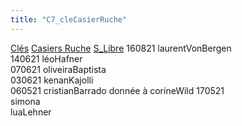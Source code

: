 ```yaml
---
title: "C7_cleCasierRuche"
---
```


[Clés](notes/equipements/cles/C_Clés.md) [Casiers Ruche](notes/equipements/consommables/C_CasierRuche.md) [S_Libre](notes/statut/S_Libre.md)
160821 laurentVonBergen\
140621 léoHafner\
070621 oliveiraBaptista\
030621 kenanKajolli\
060521 cristianBarrado donnée à corineWild 170521\
simona\
luaLehner